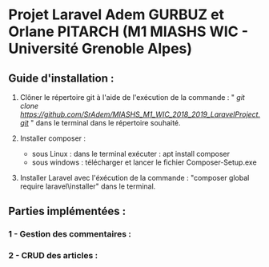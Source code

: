 # Projet Laravel Adem GURBUZ et Orlane PITARCH (M1 MIASHS WIC - Université Grenoble Alpes)

## Guide d'installation :

1. Clôner le répertoire git à l'aide de l'exécution de la commande : 
" *git clone https://github.com/SrAdem/MIASHS_M1_WIC_2018_2019_LaravelProject.git* " dans le terminal dans le répertoire souhaité.

2. Installer composer : 
    * sous Linux : dans le terminal exécuter : apt install composer
    * sous windows : télécharger et lancer le fichier Composer-Setup.exe

3. Installer Laravel avec l'éxécution de la commande : "composer global require laravel\installer" dans le terminal.

## Parties implémentées :

### 1 - Gestion des commentaires :

### 2 - CRUD des articles :
